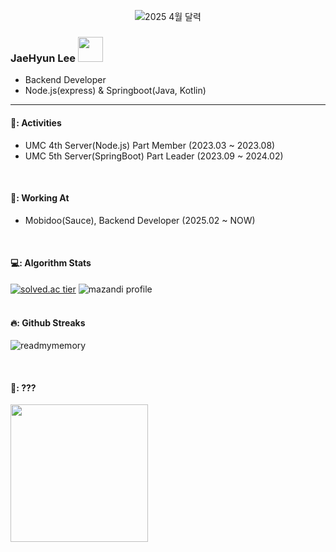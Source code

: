 <div align="center"> 

<!-- ![배경](https://github.com/ReadMyMemory/ReadMyMemory/assets/122192096/88a5270b-5072-4f11-ae8e-cad6cbd0d92f) -->
<!--  ![2024 9월 달력](https://github.com/user-attachments/assets/62ca0552-1019-4fa9-8aa4-0479d5b71478) -->
<!--![2024 10월 달력](https://github.com/user-attachments/assets/5a25a878-861c-4c7f-a2f8-e20c1f360bce) -->
<!--![2024 11월 달력](https://github.com/user-attachments/assets/d6581647-51b0-4a63-a143-0458985cc624) -->
<!--![2024 12월 달력](https://github.com/user-attachments/assets/a612c81b-e938-4946-9112-84d199eff427) -->
<!--![2025 1월 달력](https://github.com/user-attachments/assets/14ea963b-1a5b-44c1-b638-ecf45bb9d59d) -->
<!-- ![2025 2월 달력](https://github.com/user-attachments/assets/d37f395f-9b66-44c9-8eda-13f25350ebd7) -->
<!-- ![2025 3월 달력](https://github.com/user-attachments/assets/204c965e-a5c1-4ce3-adcf-8b789ea1d666) -->
![2025 4월 달력](https://github.com/user-attachments/assets/00ac4899-495c-4a33-bd27-f9869929c426)


</div>


<!-- <img src="https://github.com/user-attachments/assets/21fe77a1-78e6-436f-ba66-453088579ad7" width="30">  -->




### JaeHyun Lee <img src="https://github.com/user-attachments/assets/cfafb77f-a847-4ce2-a2de-7aa439f0ac20" width="40">
- Backend Developer 
- Node.js(express) & Springboot(Java, Kotlin)

<hr>
<!-- <img align="right" alt="PNG" src="https://github.com/ReadMyMemory/ReadMyMemory/assets/122192096/7c944a2d-07f4-4d0f-af5f-68e20b2b361f" width="370"/> -->
<!--   <div align = "left"> -->
<!-- <samp><br>Hey there! </samp><br><br> <samp>I'm currently studying Computer Science and Engineering at Kyonggi University. <br> My passion lies in code analysis, particularly in pursuit of becoming a skilled back-end developer. </samp><br><br> <samp>I enjoy diving into different codebases,<br> examining their structures,<br> and even creating my own code to share with others.<br> I'm all about collaboration and love discussing ways to improve code with fellow enthusiasts. </samp><br><br> <samp>My journey to become a proficient back-end developer is ongoing,<br> and I'm committed to continuous learning and growth in this field! </samp>
  </div> --> 
  

   
####  🏃: Activities
- UMC 4th Server(Node.js) Part Member (2023.03 ~ 2023.08) <br>
- UMC 5th Server(SpringBoot) Part Leader (2023.09 ~ 2024.02)
<br>

 ####  🏢: Working At
- Mobidoo(Sauce), Backend Developer (2025.02 ~ NOW)
<br>

<!-- #### :pencil2: Github Stats


![ReadMyMemory's github stats](https://github-readme-stats.vercel.app/api?username=ReadMyMemory&show_icons=true&theme=transparent&size_weight=1&count_weight=1)
![ReadMyMemory's github stats](https://github-readme-stats.vercel.app/api/top-langs?username=readmymemory&show_icons=true&locale=en&layout=compact)
  <br/>
  <br/>-->

#### 💻: Algorithm Stats
[![solved.ac tier](http://mazassumnida.wtf/api/v2/generate_badge?boj=readmymemory)](https://solved.ac/readmymemory)
![mazandi profile](http://mazandi.herokuapp.com/api?handle=readmymemory&theme=warm)
<br/>
<br/>
  
#### 🔥: Github Streaks
<p><img align="center" src="https://github-readme-streak-stats.herokuapp.com/?user=readmymemory&" alt="readmymemory" /></p>
<br/>

#### 🏁: ???
<img src="https://github.com/user-attachments/assets/f21c3cfd-9db7-4f13-83e8-9f65c7d2ee70" width="220">
<!-- <img src="https://github.com/user-attachments/assets/f5e86165-96b6-47fa-b155-8d03713f622c" width="220">
<img src="https://github.com/user-attachments/assets/7668e6b9-3f99-4ead-a0b9-82ad0366ccfd" width="220"> -->

</div>
  <br/>
